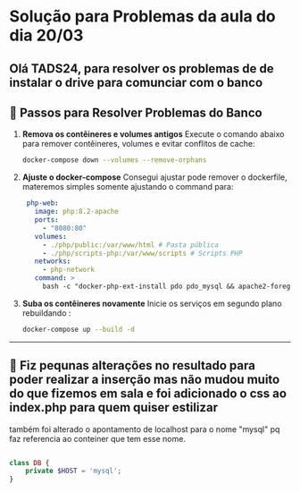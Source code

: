 # Solução para Problemas da aula do dia 20/03

Olá TADS24, para resolver os problemas de de instalar o drive para comunciar com o banco
---

## 🔧 Passos para Resolver Problemas do Banco

1. **Remova os contêineres e volumes antigos**
   Execute o comando abaixo para remover contêineres, volumes e evitar conflitos de cache:
   ```bash
   docker-compose down --volumes --remove-orphans
   ```

2. **Ajuste o docker-compose**
    Consegui ajustar pode remover o dockerfile, materemos simples somente ajustando o command para:
   ```yml
    php-web:
      image: php:8.2-apache
      ports:
        - "8080:80"
      volumes:
        - ./php/public:/var/www/html # Pasta pública
        - ./php/scripts-php:/var/www/scripts # Scripts PHP
      networks:
        - php-network
      command: >
        bash -c "docker-php-ext-install pdo pdo_mysql && apache2-foreground"

   ```

3. **Suba os contêineres novamente**
   Inicie os serviços em segundo plano rebuildando :
   ```bash
   docker-compose up --build -d
   ```

---

## 🔧 Fiz pequnas alterações no resultado para poder realizar a inserção mas não mudou muito do que fizemos em sala e foi adicionado o css ao index.php para quem quiser estilizar

também foi alterado o apontamento de localhost para o nome "mysql" pq faz referencia ao conteiner que tem esse nome.

```php

class DB {
    private $HOST = 'mysql';
}
```